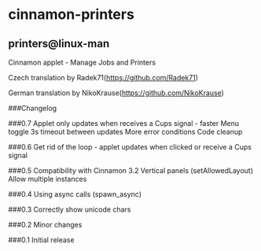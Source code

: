 # cinnamon-printers
## printers@linux-man
Cinnamon applet - Manage Jobs and Printers

Czech translation by Radek71(<https://github.com/Radek71>)

German translation by NikoKrause(<https://github.com/NikoKrause>)

###Changelog

###0.7
    Applet only updates when receives a Cups signal - faster Menu toggle
    3s timeout between updates
    More error conditions
    Code cleanup

###0.6
    Get rid of the loop - applet updates when clicked or receive a Cups signal

###0.5
    Compatibility with Cinnamon 3.2
    Vertical panels (setAllowedLayout)
    Allow multiple instances

###0.4
    Using async calls (spawn_async)

###0.3
    Correctly show unicode chars

###0.2
    Minor changes

###0.1
    Initial release
